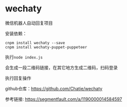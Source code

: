 # wechaty

微信机器人自动回复项目

安装依赖：

```
cnpm install wechaty --save
cnpm install wechaty-puppet-puppeteer
```

执行`node index.js`

会生成一段二维码链接，在其它地方生成二维码，扫码登录

执行回复操作

github仓库：https://github.com/Chatie/wechaty

参考链接: https://segmentfault.com/a/1190000014584597
